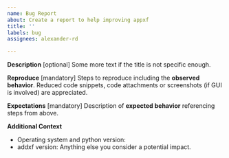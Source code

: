 ```yaml
---
name: Bug Report
about: Create a report to help improving appxf
title: ''
labels: bug
assignees: alexander-rd

---
```


**Description**
[optional] Some more text if the title is not specific enough.

**Reproduce**
[mandatory] Steps to reproduce including the **observed behavior**. Reduced code snippets, code attachments or screenshots (if GUI is involved) are appreciated.

**Expectations**
[mandatory] Description of **expected behavior** referencing steps from above.

**Additional Context**
 * Operating system and python version:
 * addxf version:
Anything else you consider a potential impact.
